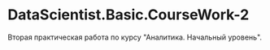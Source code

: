 # DataScientist.Basic.CourseWork-2
Вторая практическая работа по курсу "Аналитика. Начальный уровень".
